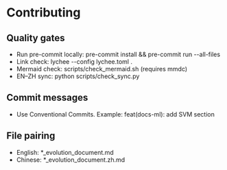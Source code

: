 # Contributing

## Quality gates
- Run pre-commit locally: pre-commit install && pre-commit run --all-files
- Link check: lychee --config lychee.toml .
- Mermaid check: scripts/check_mermaid.sh (requires mmdc)
- EN–ZH sync: python scripts/check_sync.py

## Commit messages
- Use Conventional Commits. Example: feat(docs-ml): add SVM section

## File pairing
- English: *_evolution_document.md
- Chinese: *_evolution_document.zh.md
